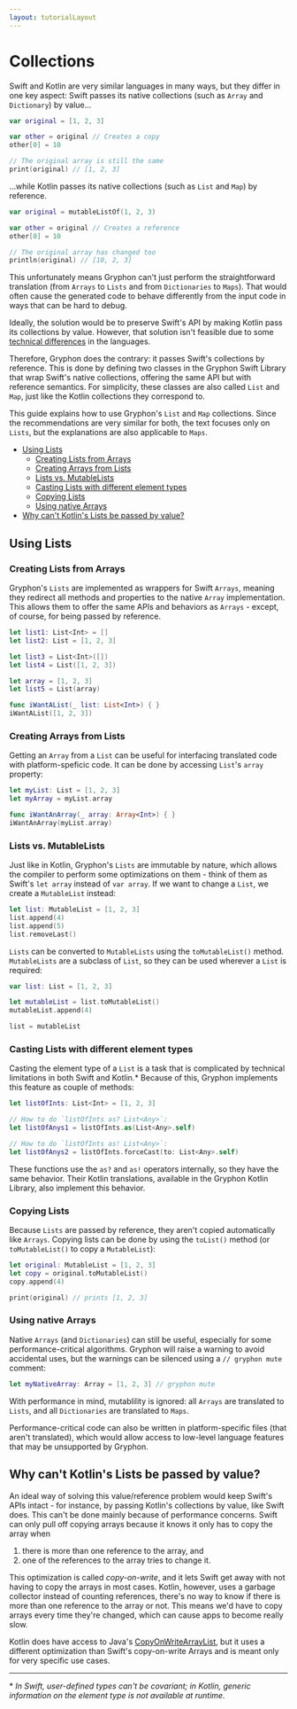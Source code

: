 ```yaml
---
layout: tutorialLayout
---
```

# Collections

Swift and Kotlin are very similar languages in many ways, but they differ in one key aspect: Swift passes its native collections (such as `Array` and `Dictionary`) by value...

```` swift
var original = [1, 2, 3]

var other = original // Creates a copy
other[0] = 10

// The original array is still the same
print(original) // [1, 2, 3]
````

...while Kotlin passes its native collections (such as `List` and `Map`) by reference.

```` kotlin
var original = mutableListOf(1, 2, 3)

var other = original // Creates a reference
other[0] = 10

// The original array has changed too
println(original) // [10, 2, 3]
````

This unfortunately means Gryphon can't just perform the straightforward translation (from `Arrays` to `Lists` and from `Dictionaries` to `Maps`). That would often cause the generated code to behave differently from the input code in ways that can be hard to debug.

Ideally, the solution would be to preserve Swift's API by making Kotlin pass its collections by value. However, that solution isn't feasible due to some [technical differences](collections.html#why-cant-kotlins-lists-be-passed-by-value) in the languages.

Therefore, Gryphon does the contrary: it passes Swift's collections by reference. This is done by defining two classes in the Gryphon Swift Library that wrap Swift's native collections, offering the same API but with reference semantics. For simplicity, these classes are also called `List` and `Map`, just like the Kotlin collections they correspond to.

This guide explains how to use Gryphon's `List` and `Map` collections. Since the recommendations are very similar for both, the text focuses only on `Lists`, but the explanations are also applicable to `Maps`.

- [Using Lists](collections.html#using-lists)
  - [Creating Lists from Arrays](collections.html#creating-lists-from-arrays)
  - [Creating Arrays from Lists](collections.html#creating-arrays-from-lists)
  - [Lists vs. MutableLists](collections.html#lists-vs-mutablelists)
  - [Casting Lists with different element types](collections.html#casting-lists-with-different-element-types)
  - [Copying Lists](collections.html#copying-lists)
  - [Using native Arrays](collections.html#using-native-arrays)
- [Why can't Kotlin's Lists be passed by value?](collections.html#why-cant-kotlins-lists-be-passed-by-value)

## Using Lists

### Creating Lists from Arrays

Gryphon's `Lists` are implemented as wrappers for Swift `Arrays`, meaning they redirect all methods and properties to the native `Array` implementation. This allows them to offer the same APIs and behaviors as `Arrays` - except, of course, for being passed by reference.

```` swift
let list1: List<Int> = []
let list2: List = [1, 2, 3]

let list3 = List<Int>([])
let list4 = List([1, 2, 3])

let array = [1, 2, 3]
let list5 = List(array)

func iWantAList(_ list: List<Int>) { }
iWantAList([1, 2, 3])
````

### Creating Arrays from Lists

Getting an `Array` from a `List` can be useful for interfacing translated code with platform-speficic code. It can be done by accessing `List`'s `array` property:

```` swift
let myList: List = [1, 2, 3]
let myArray = myList.array

func iWantAnArray(_ array: Array<Int>) { }
iWantAnArray(myList.array)
````

### Lists vs. MutableLists

Just like in Kotlin, Gryphon's `Lists` are immutable by nature, which allows the compiler to perform some optimizations on them - think of them as Swift's `let array` instead of `var array`. If we want to change a `List`, we create a `MutableList` instead:

```` swift
let list: MutableList = [1, 2, 3]
list.append(4)
list.append(5)
list.removeLast()
````

`Lists` can be converted to `MutableLists` using the `toMutableList()` method. `MutableLists` are a subclass of `List`, so they can be used wherever a `List` is required:

```` swift
var list: List = [1, 2, 3]

let mutableList = list.toMutableList()
mutableList.append(4)

list = mutableList
````

### Casting Lists with different element types

Casting the element type of a `List` is a task that is complicated by technical limitations in both Swift and Kotlin.\* Because of this, Gryphon implements this feature as couple of methods:

```` swift
let listOfInts: List<Int> = [1, 2, 3]

// How to do `listOfInts as? List<Any>`:
let listOfAnys1 = listOfInts.as(List<Any>.self)

// How to do `listOfInts as! List<Any>`:
let listOfAnys2 = listOfInts.forceCast(to: List<Any>.self)
````

These functions use the `as?` and `as!` operators internally, so they have the same behavior. Their Kotlin translations, available in the Gryphon Kotlin Library, also implement this behavior.

### Copying Lists

Because `Lists` are passed by reference, they aren't copied automatically like `Arrays`. Copying lists can be done by using the `toList()` method (or `toMutableList()` to copy a `MutableList`):

```` swift
let original: MutableList = [1, 2, 3]
let copy = original.toMutableList()
copy.append(4)

print(original) // prints [1, 2, 3]
````

### Using native Arrays

Native `Arrays` (and `Dictionaries`) can still be useful, especially for some performance-critical algorithms. Gryphon will raise a warning to avoid accidental uses, but the warnings can be silenced using a `// gryphon mute` comment:

```` swift
let myNativeArray: Array = [1, 2, 3] // gryphon mute
````

With performance in mind, mutablility is ignored: all `Arrays` are translated to `Lists`, and all `Dictionaries` are translated to `Maps`.

Performance-critical code can also be written in platform-specific files (that aren't translated), which would allow access to low-level language features that may be unsupported by Gryphon.

## Why can't Kotlin's Lists be passed by value?

An ideal way of solving this value/reference problem would keep Swift's APIs intact - for instance, by passing Kotlin's collections by value, like Swift does. This can't be done mainly because of performance concerns. Swift can only pull off copying arrays because it knows it only has to copy the array when

1. there is more than one reference to the array, and
2. one of the references to the array tries to change it.

This optimization is called *copy-on-write*, and it lets Swift get away with not having to copy the arrays in most cases. Kotlin, however, uses a garbage collector instead of counting references, there's no way to know if there is more than one reference to the array or not. This means we'd have to copy arrays every time they're changed, which can cause apps to become really slow.

Kotlin does have access to Java's [CopyOnWriteArrayList](https://docs.oracle.com/javase/8/docs/api/java/util/concurrent/CopyOnWriteArrayList.html), but it uses a different optimization than Swift's copy-on-write Arrays and is meant only for very specific use cases.

---

\* *In Swift, user-defined types can't be covariant; in Kotlin, generic information on the element type is not available at runtime.*
